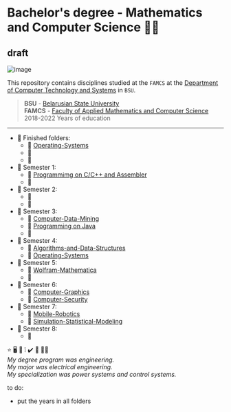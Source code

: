 #  Bachelor's degree - Mathematics and Computer Science :man_student: 
## draft
![image](https://user-images.githubusercontent.com/60915234/192141338-8ad79e8b-51d5-48cc-a46c-32854e5f1c04.png)

This repository contains disciplines studied at the `FAMCS` at the [Department of Computer Technology and Systems](https://bsu.by/en/structure/faculties/kafedry/kafedra-kompyuternykh-tekhnologiy-i-sistem-d) in `BSU`.

> **BSU** - [Belarusian State University](https://bsu.by/en/)\
> **FAMCS** - [Faculty of Applied Mathematics and Computer Science](https://fpmi.bsu.by/en/main.aspx)\
> 2018-2022 Years of education


***
+ :file_folder: Finished folders:  
  - :round_pushpin: [Operating-Systems](/Operating-Systems)  
  - :round_pushpin:   
  - :round_pushpin:   
+ :file_folder: Semester 1:  
  - :round_pushpin: [Programmimg on C/C++ and Assembler](/Programming/Semester-1)  
  - :round_pushpin:   
+ :file_folder: Semester 2:  
  - :round_pushpin:    
  - :round_pushpin:   
+ :file_folder: Semester 3:  
  - :round_pushpin: [Computer-Data-Mining](/Computer-Data-Mining)  
  - :round_pushpin: [Programming on Java](/Programming/Semester-3)  
  - :round_pushpin:  
+ :file_folder: Semester 4:  
  - :round_pushpin: [Algorithms-and-Data-Structures](/Algorithms-and-Data-Structures)    
  - :round_pushpin: [Operating-Systems](/Operating-Systems)   
+ :file_folder: Semester 5:  
  - :round_pushpin: [Wolfram-Mathematica](/Wolfram-Mathematica)  
  - :round_pushpin:   
+ :file_folder: Semester 6:  
  - :round_pushpin: [Computer-Graphics](/Computer-Graphics)  
  - :round_pushpin: [Computer-Security](/Computer-Security)  
+ :file_folder: Semester 7:  
  - :round_pushpin: [Mobile-Robotics](/Mobile-Robotics)  
  - :round_pushpin: [Simulation-Statistical-Modeling](/Simulation-Statistical-Modeling)  
+ :file_folder: Semester 8:  
  - :round_pushpin:  


:star:
:desktop_computer:
:bookmark_tabs:
:grey_exclamation:
:heavy_check_mark:
:small_blue_diamond:
:technologist:\
*My degree program was engineering.  
My major was electrical engineering.  
My specialization was power systems and control systems.*

to do:  
- put the years in all folders
